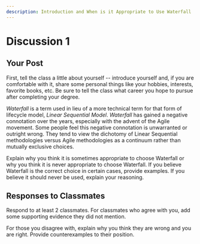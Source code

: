 ```yaml
---
description: Introduction and When is it Appropriate to Use Waterfall
---
```


# Discussion 1

## Your Post

First, tell the class a little about yourself -- introduce yourself and, if you are comfortable with it, share some personal things like your hobbies, interests, favorite books, etc. Be sure to tell the class what career you hope to pursue after completing your degree.

_Waterfall_ is a term used in lieu of a more technical term for that form of lifecycle model, _Linear Sequential Model_. _Waterfall_ has gained a negative connotation over the years, especially with the advent of the Agile movement. Some people feel this negative connotation is unwarranted or outright wrong. They tend to view the dichotomy of Linear Sequential methodologies versus Agile methodologies as a continuum rather than mutually exclusive choices.

Explain why you think it is sometimes appropriate to choose Waterfall or why you think it is never appropriate to choose Waterfall. If you believe Waterfall is the correct choice in certain cases, provide examples. If you believe it should never be used, explain your reasoning.

## Responses to Classmates

Respond to at least 2 classmates. For classmates who agree with you, add some supporting evidence they did not mention.&#x20;

For those you disagree with, explain why you think they are wrong and you are right. Provide counterexamples to their position.

